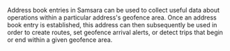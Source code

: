 Address book entries in Samsara can be used to collect useful data about operations within a particular address's geofence area. Once an address book entry is established, this address can then subsequently be used in order to create routes, set geofence arrival alerts, or detect trips that begin or end within a given geofence area.